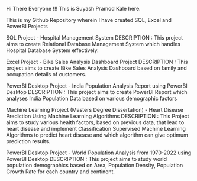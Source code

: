 Hi There Everyone !!! This is Suyash Pramod Kale here.

This is my Github Repository wherein I have created SQL, Excel and PowerBI Projects

SQL Project - Hospital Management System
DESCRIPTION : This project aims to create Relational Database Management System which handles Hospital Database System effectively.


Excel Project - Bike Sales Analysis Dashboard Project 
DESCRIPTION : This project aims to create Bike Sales Analysis Dashboard based on family
and occupation details of customers.

PowerBI Desktop Project - India Population Analysis Report using PowerBI Desktop
DESCRIPTION : This project aims to create PowerBI Report which analyses India
Population Data based on various demographic factors

Machine Learning Project (Masters Degree Dissertation) - Heart Disease Prediction Using Machine Learning Algorithms
DESCRIPTION : This Project aims to study various health factors, based on previous data, that lead to heart disease and implement Classification Supervised
Machine Learning Algorithms to predict heart disease and which algorithm can give optimum prediction results.

PowerBI Desktop Project - World Population Analysis from 1970-2022 using PowerBI Desktop
DESCRIPTION : This project aims to study world population demographics based on Area, Population Density, Population Growth Rate for each country and continent.
